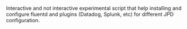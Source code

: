Interactive and not interactive experimental script that help installing and configure fluentd and plugins (Datadog, Splunk, etc) for different JPD configuration.
